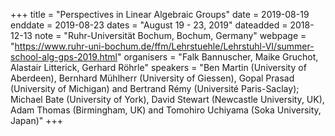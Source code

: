 +++
title = "Perspectives in Linear Algebraic Groups"
date = 2019-08-19
enddate = 2019-08-23
dates = "August 19 - 23, 2019"
dateadded = 2018-12-13
note = "Ruhr-Universität Bochum, Bochum, Germany"
webpage = "https://www.ruhr-uni-bochum.de/ffm/Lehrstuehle/Lehrstuhl-VI/summer-school-alg-gps-2019.html"
organisers = "Falk Bannuscher, Maike Gruchot, Alastair Litterick, Gerhard Röhrle"
speakers = "Ben Martin (University of Aberdeen), Bernhard Mühlherr (University of Giessen), Gopal Prasad (University of Michigan) and Bertrand Rémy (Université Paris-Saclay); Michael Bate (University of York), David Stewart (Newcastle University, UK), Adam Thomas (Birmingham, UK) and Tomohiro Uchiyama (Soka University, Japan)"
+++
